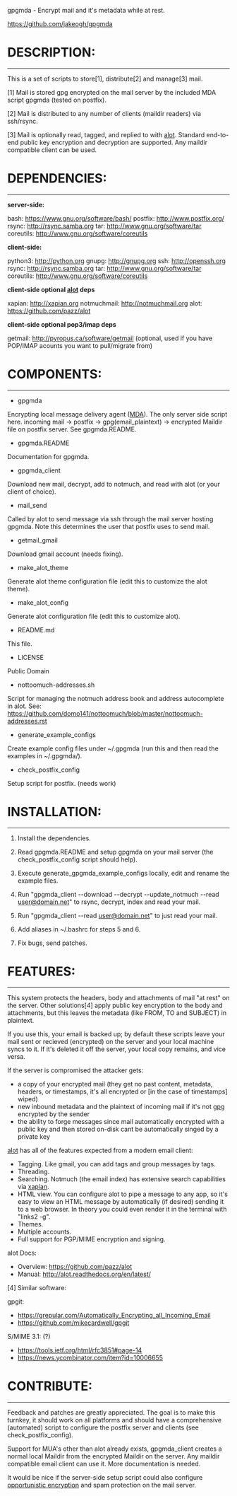 gpgmda - Encrypt mail and it's metadata while at rest.

https://github.com/jakeogh/gpgmda

# DESCRIPTION:
-------------------------
This is a set of scripts to store[1], distribute[2] and manage[3] mail.

[1] Mail is stored gpg encrypted on the mail server by the included MDA script gpgmda (tested on postfix).

[2] Mail is distributed to any number of clients (maildir readers) via ssh/rsync.

[3] Mail is optionally read, tagged, and replied to with [alot](https://github.com/pazz/alot). Standard end-to-end public key encryption and decryption are supported. Any maildir compatible client can be used.


# DEPENDENCIES:
-------------------------
**server-side:**

 bash: https://www.gnu.org/software/bash/
 postfix: http://www.postfix.org/
 rsync: http://rsync.samba.org
 tar: http://www.gnu.org/software/tar
 coreutils: http://www.gnu.org/software/coreutils

**client-side:**

 python3: http://python.org
 gnupg: http://gnupg.org
 ssh: http://openssh.org
 rsync: http://rsync.samba.org
 tar: http://www.gnu.org/software/tar
 coreutils: http://www.gnu.org/software/coreutils

**client-side optional [alot](https://github.com/pazz/alot) deps**

 xapian: http://xapian.org
 notmuchmail: http://notmuchmail.org
 alot: https://github.com/pazz/alot

**client-side optional pop3/imap deps**

 getmail: http://pyropus.ca/software/getmail (optional, used if you have POP/IMAP acounts you want to pull/migrate from)


# COMPONENTS:
-------------------------
 * gpgmda

 Encrypting local message delivery agent ([MDA](https://en.wikipedia.org/wiki/Mail_delivery_agent)). The only server side script here.
 incoming mail -> postfix -> gpg(email_plaintext) -> encrypted Maildir file on postfix server. See gpgmda.README.

* gpgmda.README

 Documentation for gpgmda.

* gpgmda_client

 Download new mail, decrypt, add to notmuch, and read with alot (or your client of choice).

* mail_send

 Called by alot to send message via ssh through the mail server hosting gpgmda. Note this determines the user that postfix uses to send mail.

* getmail_gmail

 Download gmail account (needs fixing).

* make_alot_theme

 Generate alot theme configuration file (edit this to customize the alot theme).

* make_alot_config

 Generate alot configuration file (edit this to customize alot).

* README.md

 This file.

* LICENSE	

 Public Domain

* nottoomuch-addresses.sh

 Script for managing the notmuch address book and address autocomplete in alot.
 See: https://github.com/domo141/nottoomuch/blob/master/nottoomuch-addresses.rst

* generate_example_configs

 Create example config files under ~/.gpgmda (run this and then read the examples in ~/.gpgmda/).

* check_postfix_config

 Setup script for postfix. (needs work)


# INSTALLATION:
-------------------------
1. Install the dependencies.

2. Read gpgmda.README and setup gpgmda on your mail server (the check_postfix_config script should help).

3. Execute generate_gpgmda_example_configs locally, edit and rename the example files.

4. Run "gpgmda_client --download --decrypt --update_notmuch --read user@domain.net" to rsync, decrypt, index and read your mail.

5. Run "gpgmda_client --read user@domain.net" to just read your mail.

6. Add aliases in ~/.bashrc for steps 5 and 6.

7. Fix bugs, send patches.


# FEATURES:
-------------------------
This system protects the headers, body and attachments of mail "at rest" on the server. Other solutions[4] apply public key encryption to the body and attachments, but this leaves the metadata (like FROM, TO and SUBJECT) in plaintext.

If you use this, your email is backed up; by default these scripts leave your mail sent or recieved (encrypted) on the server and your local machine syncs to it. If it's deleted it off the server, your local copy remains, and vice versa.

If the server is compromised the attacker gets:

* a copy of your encrypted mail (they get no past content, metadata, headers, or timestamps, it's all encrypted or [in the case of timestamps] wiped)
* new inbound metadata and the plaintext of incoming mail if it's not [gpg](https://emailselfdefense.fsf.org/en/) encrypted by the sender
* the ability to forge messages since mail automatically encrypted with a public key and then stored on-disk cant be automatically singed by a private key


[alot](https://github.com/pazz/alot) has all of the features expected from a modern email client:

* Tagging. Like gmail, you can add tags and group messages by tags.
* Threading.
* Searching. Notmuch (the email index) has extensive search capabilities via [xapian](http://xapian.org/).
* HTML view. You can configure alot to pipe a message to any app, so it's easy to view an HTML message by automatically (if desired) sending it to a web browser. In theory you could even render it in the terminal with "links2 -g".
* Themes.
* Multiple accounts.
* Full support for PGP/MIME encryption and signing.

alot Docs:

- Overview: https://github.com/pazz/alot
- Manual: http://alot.readthedocs.org/en/latest/


[4] Similar software:

gpgit:
 
- https://grepular.com/Automatically_Encrypting_all_Incoming_Email
- https://github.com/mikecardwell/gpgit

S/MIME 3.1: (?)

- https://tools.ietf.org/html/rfc3851#page-14
- https://news.ycombinator.com/item?id=10006655
	

# CONTRIBUTE:
-------------------------
Feedback and patches are greatly appreciated. The goal is to make this turnkey, it should work on all platforms and should have a comprehensive (automated) script to configure the postfix server and clients (see check_postfix_config).

Support for MUA's other than alot already exists, gpgmda_client creates a normal local Maildir from the encrypted Maildir on the server. Any maildir compatible email client can use it. More documentation is needed.

It would be nice if the server-side setup script could also configure [opportunistic encryption](https://en.wikipedia.org/wiki/Opportunistic_encryption) and spam protection on the mail server.
